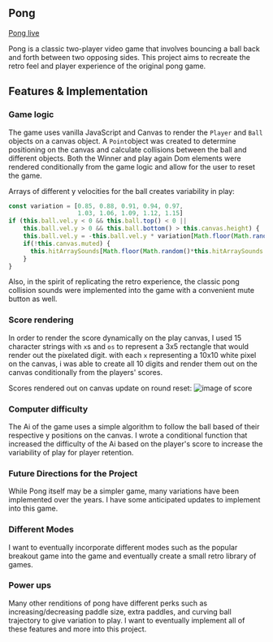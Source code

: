 ## Pong

[Pong live][pong]

[pong]: https://mrdsgc.github.io/Pong/

Pong is a classic two-player video game that involves bouncing a ball back and forth between two opposing sides. This project aims to recreate the retro feel and player experience of the original pong game.

## Features & Implementation

### Game logic

The game uses vanilla JavaScript and Canvas to render the `Player` and `Ball` objects on a canvas object. A `Point`object was created to determine positioning on the canvas and calculate collisions between the ball and different objects. Both the Winner and play again Dom elements were rendered conditionally from the game logic and allow for the user to reset the game.

Arrays of different y velocities for the ball creates variability in play:
```javascript
const variation = [0.85, 0.88, 0.91, 0.94, 0.97,
                   1.03, 1.06, 1.09, 1.12, 1.15]
if (this.ball.vel.y < 0 && this.ball.top() < 0 ||
    this.ball.vel.y > 0 && this.ball.bottom() > this.canvas.height) {
    this.ball.vel.y = -this.ball.vel.y * variation[Math.floor(Math.random()*variation.length)]
    if(!this.canvas.muted) {
      this.hitArraySounds[Math.floor(Math.random()*this.hitArraySounds.length)].play()
    }
}

```
Also, in the spirit of replicating the retro experience, the classic pong collision sounds were implemented into the game with a convenient mute button as well.

### Score rendering

In order to render the score dynamically on the play canvas, I used 15 character strings with `x`s and `os` to represent a 3x5 rectangle that would render out the pixelated digit. with each `x` representing a 10x10 white pixel on the canvas, i was able to create all 10 digits and render them out on the canvas conditionally from the players' scores.

Scores rendered out on canvas update on round reset:
![image of score](docs/images/giphy.png)

### Computer difficulty

The Ai of the game uses a simple algorithm to follow the ball based of their respective y positions on the canvas. I wrote a conditional function that increased the difficulty of the Ai based on the player's score to increase the variability of play for player retention.

### Future Directions for the Project

While Pong itself may be a simpler game, many variations have been implemented over the years. I have some anticipated updates to implement into this game.

### Different Modes

I want to eventually incorporate different modes such as the popular breakout game into the game and eventually create a small retro library of games.

### Power ups

Many other renditions of pong have different perks such as increasing/decreasing paddle size, extra paddles, and curving ball trajectory to give variation to play. I want to eventually implement all of these features and more into this project.
